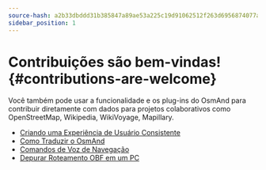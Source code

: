 ```yaml
---
source-hash: a2b33dbddd31b385847a89ae53a225c19d91062512f263d6956874077a7aa413
sidebar_position: 1
---
```


# Contribuições são bem-vindas! {#contributions-are-welcome}

Você também pode usar a funcionalidade e os plug-ins do OsmAnd para contribuir diretamente com dados para projetos colaborativos como OpenStreetMap, Wikipedia, WikiVoyage, Mapillary.

* [Criando uma Experiência de Usuário Consistente](./creating-consistent-ux.md)
* [Como Traduzir o OsmAnd](./translating-osmand.md)
* [Comandos de Voz de Navegação](./voice-prompts.md)
* [Depurar Roteamento OBF em um PC](./debug-obf-routing-on-pc.md)